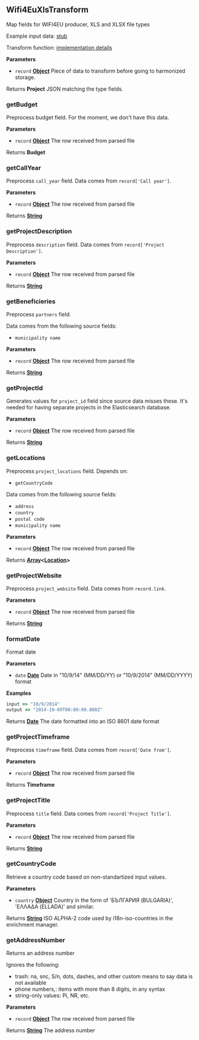 <!-- Generated by documentation.js. Update this documentation by updating the source code. -->

## Wifi4EuXlsTransform

Map fields for WIFI4EU producer, XLS and XLSX file types

Example input data: [stub](https://github.com/ec-europa/eubfr-data-lake/blob/master/services/ingestion/etl/wifi4eu/xls/test/stubs/record.json)

Transform function: [implementation details](https://github.com/ec-europa/eubfr-data-lake/blob/master/services/ingestion/etl/wifi4eu/xls/src/lib/transform.js)

**Parameters**

-   `record` **[Object](https://developer.mozilla.org/docs/Web/JavaScript/Reference/Global_Objects/Object)** Piece of data to transform before going to harmonized storage.

Returns **Project** JSON matching the type fields.

### getBudget

Preprocess budget field. For the moment, we don't have this data.

**Parameters**

-   `record` **[Object](https://developer.mozilla.org/docs/Web/JavaScript/Reference/Global_Objects/Object)** The row received from parsed file

Returns **Budget** 

### getCallYear

Preprocess `call_year` field. Data comes from `record['Call year']`.

**Parameters**

-   `record` **[Object](https://developer.mozilla.org/docs/Web/JavaScript/Reference/Global_Objects/Object)** The row received from parsed file

Returns **[String](https://developer.mozilla.org/docs/Web/JavaScript/Reference/Global_Objects/String)** 

### getProjectDescription

Preprocess `description` field. Data comes from `record['Project Description']`.

**Parameters**

-   `record` **[Object](https://developer.mozilla.org/docs/Web/JavaScript/Reference/Global_Objects/Object)** The row received from parsed file

Returns **[String](https://developer.mozilla.org/docs/Web/JavaScript/Reference/Global_Objects/String)** 

### getBeneficieries

Preprocess `partners` field.

Data comes from the following source fields:

-   `municipality name`

**Parameters**

-   `record` **[Object](https://developer.mozilla.org/docs/Web/JavaScript/Reference/Global_Objects/Object)** The row received from parsed file

Returns **[String](https://developer.mozilla.org/docs/Web/JavaScript/Reference/Global_Objects/String)** 

### getProjectId

Generates values for `project_id` field since source data misses these.
It's needed for having separate projects in the Elasticsearch database.

**Parameters**

-   `record` **[Object](https://developer.mozilla.org/docs/Web/JavaScript/Reference/Global_Objects/Object)** The row received from parsed file

Returns **[String](https://developer.mozilla.org/docs/Web/JavaScript/Reference/Global_Objects/String)** 

### getLocations

Preprocess `project_locations` field.
Depends on:

-   `getCountryCode`

Data comes from the following source fields:

-   `address`
-   `country`
-   `postal code`
-   `municipality name`

**Parameters**

-   `record` **[Object](https://developer.mozilla.org/docs/Web/JavaScript/Reference/Global_Objects/Object)** The row received from parsed file

Returns **[Array](https://developer.mozilla.org/docs/Web/JavaScript/Reference/Global_Objects/Array)&lt;[Location](https://developer.mozilla.org/docs/Web/API/Location)>** 

### getProjectWebsite

Preprocess `project_website` field. Data comes from `record.link`.

**Parameters**

-   `record` **[Object](https://developer.mozilla.org/docs/Web/JavaScript/Reference/Global_Objects/Object)** The row received from parsed file

Returns **[String](https://developer.mozilla.org/docs/Web/JavaScript/Reference/Global_Objects/String)** 

### formatDate

Format date

**Parameters**

-   `date` **[Date](https://developer.mozilla.org/docs/Web/JavaScript/Reference/Global_Objects/Date)** Date in "10/9/14" (MM/DD/YY) or "10/9/2014" (MM/DD/YYYY) format

**Examples**

```javascript
input => "10/9/2014"
output => "2014-10-09T00:00:00.000Z"
```

Returns **[Date](https://developer.mozilla.org/docs/Web/JavaScript/Reference/Global_Objects/Date)** The date formatted into an ISO 8601 date format

### getProjectTimeframe

Preprocess `timeframe` field. Data comes from `record['Date from']`.

**Parameters**

-   `record` **[Object](https://developer.mozilla.org/docs/Web/JavaScript/Reference/Global_Objects/Object)** The row received from parsed file

Returns **Timeframe** 

### getProjectTitle

Preprocess `title` field. Data comes from `record['Project Title']`.

**Parameters**

-   `record` **[Object](https://developer.mozilla.org/docs/Web/JavaScript/Reference/Global_Objects/Object)** The row received from parsed file

Returns **[String](https://developer.mozilla.org/docs/Web/JavaScript/Reference/Global_Objects/String)** 

### getCountryCode

Retrieve a country code based on non-standartized input values.

**Parameters**

-   `country` **[Object](https://developer.mozilla.org/docs/Web/JavaScript/Reference/Global_Objects/Object)** Country in the form of 'БЪЛГАРИЯ (BULGARIA)', 'ΕΛΛΑΔΑ (ELLADA)' and similar.

Returns **[String](https://developer.mozilla.org/docs/Web/JavaScript/Reference/Global_Objects/String)** ISO ALPHA-2 code  used by i18n-iso-countries in the enrichment manager.

### getAddressNumber

Returns an address number

Ignores the following:

-   trash: na, snc, S/n, dots, dashes, and other custom means to say data is not available
-   phone numbers,: items with more than 8 digits, in any syntax
-   string-only values: Pi, NR, etc.

**Parameters**

-   `record` **[Object](https://developer.mozilla.org/docs/Web/JavaScript/Reference/Global_Objects/Object)** The row received from parsed file

Returns **[String](https://developer.mozilla.org/docs/Web/JavaScript/Reference/Global_Objects/String)** The address number

